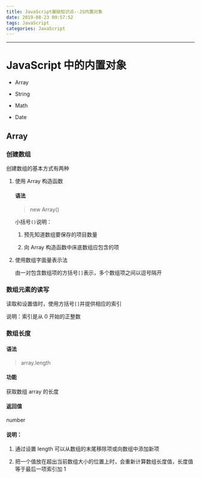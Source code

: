 ```yaml
---
title: JavaScript基础知识点--JS内置对象
date: 2019-08-23 09:57:52
tags: JavaScript
categories: JavaScript
---
```

---

# JavaScript 中的内置对象

+ Array

+ String

+ Math

+ Date

## Array

### 创建数组

创建数组的基本方式有两种

1. 使用 Array 构造函数

    #### 语法

    > new Array()

    小括号`()`说明：

    1. 预先知道数组要保存的项目数量

    2. 向 Array 构造函数中床底数组应包含的项

2. 使用数组字面量表示法

    由一对包含数组项的方括号`[]`表示，多个数组项之间以逗号隔开

### 数组元素的读写

读取和设置值时，使用方括号`[]`并提供相应的索引

说明：索引是从 0 开始的正整数

### 数组长度

#### 语法

> array.length

#### 功能

获取数组 array 的长度

#### 返回值

number

#### 说明：

1. 通过设置 length 可以从数组的末尾移除项或向数组中添加新项

2. 把一个值放在超出当前数组大小的位置上时，会重新计算数组长度值，长度值等于最后一项索引加 1

